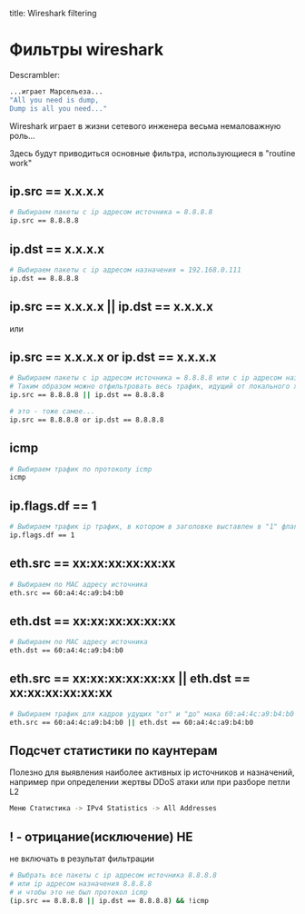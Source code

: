 title: Wireshark filtering

# Фильтры wireshark
Descrambler:
```bash
...играет Марсельеза...
"All you need is dump, 
Dump is all you need..."
```

Wireshark играет в жизни сетевого инженера весьма немаловажную роль...

Здесь будут приводиться основные фильтра, использующиеся в "routine work"

## ip.src == x.x.x.x
```bash
# Выбираем пакеты с ip адресом источника = 8.8.8.8
ip.src == 8.8.8.8
```

## ip.dst == x.x.x.x
```bash
# Выбираем пакеты с ip адресом назначения = 192.168.0.111
ip.dst == 8.8.8.8
```

## ip.src == x.x.x.x || ip.dst == x.x.x.x 
или 
## ip.src == x.x.x.x or ip.dst == x.x.x.x
```bash
# Выбираем пакеты с ip адресом источника = 8.8.8.8 или с ip адресом назначения = 8.8.8.8
# Таким образом можно отфильтровать весь трафик, идущий от локального хоста по узла 8.8.8.8
ip.src == 8.8.8.8 || ip.dst == 8.8.8.8

# это - тоже самое...
ip.src == 8.8.8.8 or ip.dst == 8.8.8.8
```

## icmp
```bash
# Выбираем трафик по протоколу icmp
icmp
```

## ip.flags.df == 1
```bash
# Выбираем трафик ip трафик, в котором в заголовке выставлен в "1" флаг Don't Fragment
ip.flags.df == 1
```

## eth.src == xx:xx:xx:xx:xx:xx
```bash
# Выбираем по MAC адресу источника
eth.src == 60:a4:4c:a9:b4:b0
```

## eth.dst == xx:xx:xx:xx:xx:xx
```bash
# Выбираем по MAC адресу источника
eth.dst == 60:a4:4c:a9:b4:b0
```

## eth.src == xx:xx:xx:xx:xx:xx || eth.dst == xx:xx:xx:xx:xx:xx
```bash
# Выбираем трафик для кадров удущих "от" и "до" мака 60:a4:4c:a9:b4:b0 
eth.src == 60:a4:4c:a9:b4:b0 || eth.dst == 60:a4:4c:a9:b4:b0 
```

## Подсчет статистики по каунтерам 
Полезно для выявления наиболее активных ip источников и назначений, 
например при определении жертвы DDoS атаки или при разборе петли L2
```bash
Меню Статистика -> IPv4 Statistics -> All Addresses
```

## ! - отрицание(исключение) НЕ
не включать в результат фильтрации
```bash
# Выбрать все пакеты с ip адресом источника 8.8.8.8 
# или ip адресом назначения 8.8.8.8 
# и чтобы это не был протокол icmp
(ip.src == 8.8.8.8 || ip.dst == 8.8.8.8) && !icmp
```


